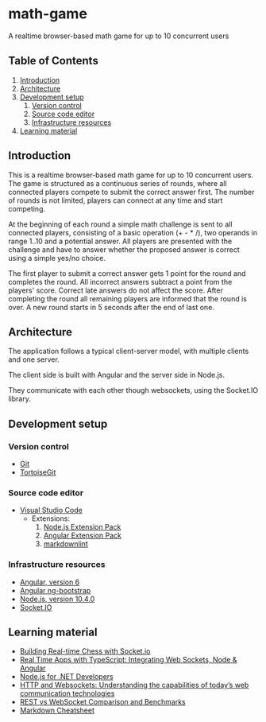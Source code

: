 # math-game

A realtime browser-based math game for up to 10 concurrent users

## Table of Contents

1. [Introduction](#introduction)
2. [Architecture](#architecture)
3. [Development setup](#development-setup)
    1. [Version control](#version-control)
    2. [Source code editor](#source-code-editor)
    3. [Infrastructure resources](#infrastructure-resources)
4. [Learning material](#learning-material)

## Introduction

This is a realtime browser-based math game for up to 10 concurrent users. The game is structured as a continuous series of rounds, where all connected players compete to submit the correct answer first. The number of rounds is not limited, players can connect at any time and start competing.

At the beginning of each round a simple math challenge is sent to all connected players, consisting of a basic operation (+ - * /), two operands in range 1..10 and a potential answer. All players are presented with the challenge and have to answer whether the proposed answer is correct using a simple yes/no choice.

The first player to submit a correct answer gets 1 point for the round and completes the round. All incorrect answers subtract a point from the players' score. Correct late answers do not affect the score. After completing the round all remaining players are informed that the round is over. A new round starts in 5 seconds after the end of last one.

## Architecture

The application follows a typical client-server model, with multiple clients and one server.

The client side is built with Angular and the server side in Node.js.

They communicate with each other though websockets, using the Socket.IO library.

## Development setup

### Version control

* [Git](https://git-scm.com/)
* [TortoiseGit](https://tortoisegit.org/)

### Source code editor

* [Visual Studio Code](https://code.visualstudio.com/)
  * Extensions:
    1. [Node.js Extension Pack](https://marketplace.visualstudio.com/items?itemName=waderyan.nodejs-extension-pack)
    1. [Angular Extension Pack](https://marketplace.visualstudio.com/items?itemName=doggy8088.angular-extension-pack)
    1. [markdownlint](https://marketplace.visualstudio.com/items?itemName=DavidAnson.vscode-markdownlint)

### Infrastructure resources

* [Angular, version 6](https://angular.io/)
* [Angular ng-bootstrap](https://ng-bootstrap.github.io/)
* [Node.js, version 10.4.0](https://nodejs.org/)
* [Socket.IO](https://socket.io/)

## Learning material

* [Building Real-time Chess with Socket.io](http://dwcares.com/2015/10/21/realchess/)
* [Real Time Apps with TypeScript: Integrating Web Sockets, Node & Angular](https://medium.com/dailyjs/real-time-apps-with-typescript-integrating-web-sockets-node-angular-e2b57cbd1ec1)
* [Node.js for .NET Developers](https://app.pluralsight.com/library/courses/nodejs-dotnet-developers/)
* [HTTP and Websockets: Understanding the capabilities of today’s web communication technologies](https://medium.com/platform-engineer/web-api-design-35df8167460)
* [REST vs WebSocket Comparison and Benchmarks](http://blog.arungupta.me/rest-vs-websocket-comparison-benchmarks/)
* [Markdown Cheatsheet](https://github.com/adam-p/markdown-here/wiki/Markdown-Cheatsheet)